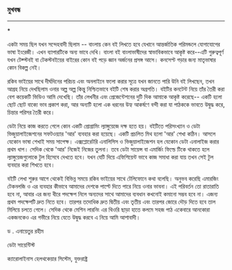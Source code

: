 ### মুখবন্ধ

---

\*

একটা সময় ছিল যখন সন্দেহবাদী ছিলাম -- বাংলায় কেন বই লিখতে হবে যেখানে আন্তর্জাতিক পরিমন্ডলে যোগাযোগের ভাষা ইংরেজী। এখন ব্যাপারটিকে অন্য ভাবে দেখি। বাংলা বই বাংলাভাষীদের স্বাভাবিকভাবে আকৃষ্ট করে--এটি গুরুত্বপূর্ণ যখন টেক্স্টবই বা টেকস্টবইয়ের বাইরের কোন বই পড়ে জ্ঞান অর্জনের প্রসঙ্গ আসে। কনসেপ্ট গড়ার জন্য মাতৃভাষার কোন বিকল্প নেই।

রকিব ভাইয়ের সাথে দীর্ঘদিনের পরিচয় এবং অনলাইনে ফলো করার সূত্রে যখন জানতে পারি উনি বই লিখছেন, তখন আগ্রহ নিয়ে দেখছিলাম ওনার অল্প অল্প কিন্তু নিশ্চিতভাবে বইটি শেষ করার অগ্রগতি। বইটির কনটেন্ট নিয়ে তাঁর তৈরী করা বেশ কয়েকটি ভিডিও আমি দেখেছি। তাঁর লেখনীর এবং প্রেজেন্টেশনের দুটি দিক আমাকে আকৃষ্ট করেছে-- একটি হলো ছোট ছোট বাক্যে ভাব প্রকাশ করা, আর অন্যটি হলো এক ধরনের উহ্য আকর্ষণে বন্দী করা যা পাঠককে ভাবতে উদ্বুদ্ধ করে, চিন্তার পরিসর তৈরী করে।

ডেটা নিয়ে কাজ করতে গেলে কোন একটি প্রোগ্রামিং ল্যাঙ্গুয়েজে দক্ষ হতে হয়। বইটিতে পরিসংখ্যান ও ডেটা ভিজুয়ালাইজেশনের সফটওয়্যার 'আর' ব্যবহার করা হয়েছে। একটি প্রচলিত মিথ হলো 'আর' শেখা কঠিন। আসলে যেকোন ভাষা শেখাই সময় সাপেক্ষ। এক্সপ্লোরেটরি এনালিসিস ও ভিজুয়ালাইজেশন হল যেকোন ডেটা এনালাইজ করার প্রথম ধাপ। সেদিক থেকে 'আর' নিজেই নিজের তুলনা। তবে ডেটা সায়েন্স বা এমার্জিং ফিল্ডে টিকে থাকতে হলে ল্যাঙ্গুয়েজগুলোকে টুল হিসেবে দেখতে হবে। যখন যেটি দিয়ে এফিশিয়েন্ট ভাবে কাজ সমাধা করা যায় তখন সেই টুল ব্যবহার করা শিখতে হবে।

বইটি লেখা শুরুর আগে থেকেই বিভিন্ন সময়ে রকিব ভাইয়ের সাথে টেলিফোনে কথা বলেছি। অনুভব করেছি এমারজিং টেকনলজি ও এর ব্যবহার কীভাবে আমাদের দেশকে পাল্টে দিতে পারে নিয়ে ওনার ভাবনা। এই পরিবর্তন তো রাতারাতি হবে না, আবার এর জন্য ধীরে পদক্ষেপ নিলে অন্যদের সাথে আমাদের ব্যবধান কখনোই কমানো সম্ভব হবে না। এজন্য প্রথম পদক্ষেপটি দ্রুত নিতে হবে। তারপর তদোধিক দ্রুত দ্বিতীয় এবং তৃতীয় এবং তারপর জোরে দৌড় দিতে হবে তাল মিলিয়ে চলতে গেলে। সেদিক থেকে মেশিন লারনিং এর থিওরি ছাড়া হাতে কলমে সহজ পাঠ একেবারে আনকোরা একজনকেও এর গভীরে নিয়ে যেতে উদ্বুদ্ধ করবে এ নিয়ে আমি আশাবাদী।

ড. এনায়েতুর রহীম

ডেটা সায়েন্টিস্ট

ক্যারোলাইনাস হেলথকেয়ার সিস্টেম, যুক্তরাষ্ট্র


